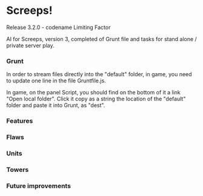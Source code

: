 # Screeps!
Release 3.2.0 - codename Limiting Factor

AI for Screeps, version 3, completed of Grunt file and tasks for stand alone / private server play.

### Grunt
In order to stream files directly into the "default" folder, in game, you need to update one line in the file Gruntfile.js.

In game, on the panel Script, you should find on the bottom of it a link "Open local folder". Click it copy as a string the location of the "default" folder and paste it into Grunt, as "dest".

### Features

### Flaws

### Units

### Towers

### Future improvements
